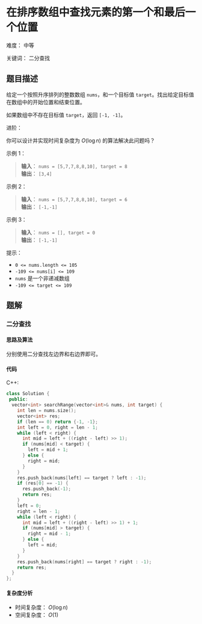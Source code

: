 # 在排序数组中查找元素的第一个和最后一个位置

难度： 中等

关键词： 二分查找

## 题目描述

给定一个按照升序排列的整数数组 `nums`，和一个目标值 `target`。找出给定目标值在数组中的开始位置和结束位置。

如果数组中不存在目标值 `target`，返回 `[-1, -1]`。

进阶：

你可以设计并实现时间复杂度为 $O(\log n)$ 的算法解决此问题吗？

示例 1：

>**输入**： `nums = [5,7,7,8,8,10], target = 8` <br>
**输出**： `[3,4]`

示例 2：

>**输入**： `nums = [5,7,7,8,8,10], target = 6` <br>
**输出**： `[-1,-1]`

示例 3：

>**输入**： `nums = [], target = 0` <br>
**输出**： `[-1,-1]`

提示：

* `0 <= nums.length <= 105`
* `-109 <= nums[i] <= 109`
* `nums` 是一个非递减数组
* `-109 <= target <= 109`

## 题解

### 二分查找

#### 思路及算法

分别使用二分查找左边界和右边界即可。

#### 代码

C++:
```cpp
class Solution {
 public:
  vector<int> searchRange(vector<int>& nums, int target) {
    int len = nums.size();
    vector<int> res;
    if (len == 0) return {-1, -1};
    int left = 0, right = len - 1;
    while (left < right) {
      int mid = left + ((right - left) >> 1);
      if (nums[mid] < target) {
        left = mid + 1;
      } else {
        right = mid;
      }
    }
    res.push_back(nums[left] == target ? left : -1);
    if (res[0] == -1) {
      res.push_back(-1);
      return res;
    }
    left = 0;
    right = len - 1;
    while (left < right) {
      int mid = left + ((right - left) >> 1) + 1;
      if (nums[mid] > target) {
        right = mid - 1;
      } else {
        left = mid;
      }
    }
    res.push_back(nums[right] == target ? right : -1);
    return res;
  }
};
```

#### 复杂度分析

* 时间复杂度： $O(\log{n})$
* 空间复杂度： $O(1)$
